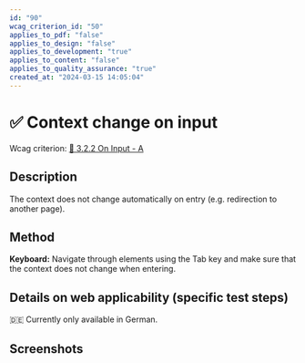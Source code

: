 ```yaml
---
id: "90"
wcag_criterion_id: "50"
applies_to_pdf: "false"
applies_to_design: "false"
applies_to_development: "true"
applies_to_content: "false"
applies_to_quality_assurance: "true"
created_at: "2024-03-15 14:05:04"
---
```


# ✅ Context change on input

Wcag criterion: [📜 3.2.2 On Input - A](..)

## Description

The context does not change automatically on entry (e.g. redirection to another page).

## Method

**Keyboard:** Navigate through elements using the Tab key and make sure that the context does not change when entering.

## Details on web applicability (specific test steps)

🇩🇪 Currently only available in German.

## Screenshots

